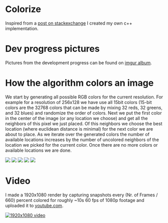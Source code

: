 # Colorize
Inspired from a [post on stackexchange](https://codegolf.stackexchange.com/a/22326) I created my own c++ implementation.

# Dev progress pictures
Pictures from the development progress can be found on [imgur album](https://imgur.com/a/i4BBQm7).

# How the algorithm colors an image

We start by generating all possible RGB colors for the current resolution. For example for a resolution of 256x128 
we have use all 15bit colors (15-bit colors are the 32768 colors that can be made by mixing 32 reds, 32 greens, and 32 blues)
and randomize the order of colors. 
Next we put the first color in the center of the image (or any location we choose) and get all the neighbors of this pixel 
we just placed. Of this neighbors we choose the best location (where euclidean distance is minimal) for the next color we are 
about to place. As we iterate over the generated colors the number of available locations increases by the number of uncolored 
neighbors of the location we picked for the current color. Once there are no more colors or available locations we are done.

<img src="https://i.imgur.com/FHsMIsE.png"/>

<img src="https://i.imgur.com/Fimji6o.png"/>

<img src="https://i.imgur.com/nqa0rPP.png"/>

<img src="https://i.imgur.com/faIQAEw.png"/>

<img src="https://i.imgur.com/2ytgLGf.png"/>

# Video
I made a 1920x1080 render by capturing snapshots every (Nr. of Frames / 660) percent colored for roughly ~10s 60 fps 
of 1080p footage and uploaded it to [youtube.com](http://www.youtube.com/watch?v=tHLiE3ykvAU). 

[![1920x1080 video](http://img.youtube.com/vi/tHLiE3ykvAU/0.jpg)](http://www.youtube.com/watch?v=tHLiE3ykvAU)

